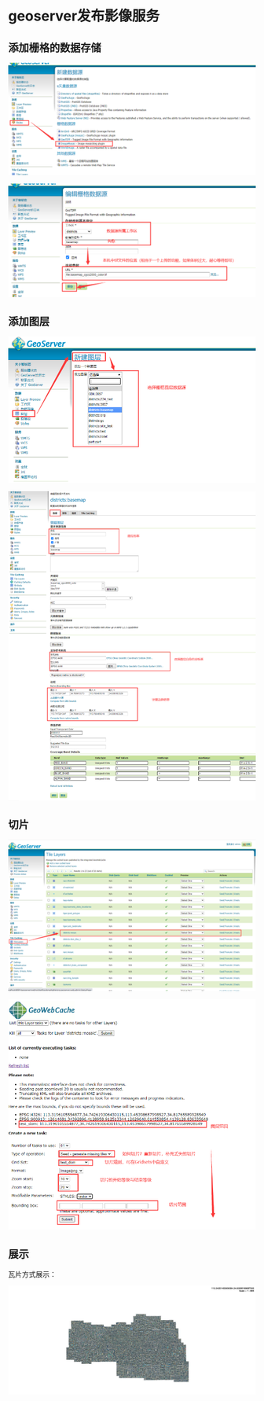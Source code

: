 # geoserver发布影像服务

## 添加栅格的数据存储

![image-20210330152548057](imgs/image-20210330152548057.png)

![image-20210330152827332](imgs/image-20210330152827332.png)

## 添加图层

![image-20210330154317213](imgs/image-20210330154317213.png)

![image-20210330154628158](imgs/image-20210330154628158.png)

## 切片

![](imgs/image-20210330155117713.png)

![image-20210330155552831](imgs/image-20210330155552831.png)

## 展示

瓦片方式展示：



![image-20210330155012606](imgs/image-20210330155012606.png)